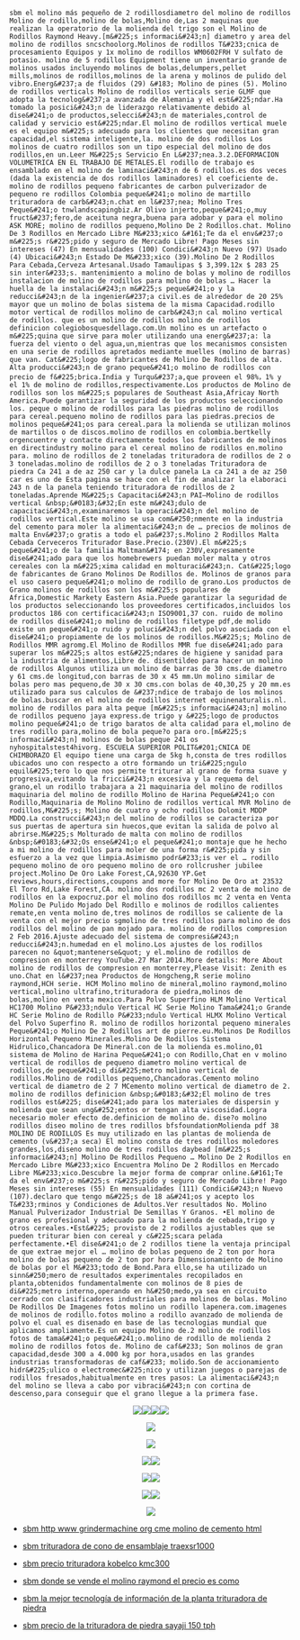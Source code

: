 
```
sbm el molino más pequeño de 2 rodillosdiametro del molino de rodillos Molino de rodillo,molino de bolas,Molino de,Las 2 maquinas que realizan la operatorio de la molienda del trigo son el Molino de Rodillos Raymond Heavy.[m&#225;s informaci&#243;n] diametro y area del molino de rodillos sncschoolorg.Molinos de rodillos T&#233;cnica de procesamiento Equipos y 1x molino de rodillos WM0602FRH V sulfato de potasio. molino de 5 rodillos Equipment tiene un inventario grande de molinos usados incluyendo molinos de bolas,delumpers,pellet mills,molinos de rodillos,molinos de la arena y molinos de pulido del vibro.Energ&#237;a de fluidos (29) &#183; Molino de pines (5). Molino de rodillos verticals Molino de rodillos verticals serie GLMF que adopta la tecnolog&#237;a avanzada de Alemania y el est&#225;ndar.Ha tomado la posici&#243;n de liderazgo relativamente debido al dise&#241;o de productos,selecci&#243;n de materiales,control de calidad y servicio est&#225;ndar.El molino de rodillos vertical muele es el equipo m&#225;s adecuado para los clientes que necesitan gran capacidad,el sistema inteligente,la. molino de dos rodillos Los molinos de cuatro rodillos son un tipo especial del molino de dos rodillos,en un.Leer M&#225;s Servicio En L&#237;nea.3.2.DEFORMACION VOLUMETRICA EN EL TRABAJO DE METALES.El rodillo de trabajo es ensamblado en el molino de laminaci&#243;n de 6 rodillos.es dos veces (dada la existencia de dos rodillos laminadores) el coeficiente de. molino de rodillos pequeno fabricantes de carbon pulverizador de pequeno re rodillos Colombia peque&#241;o molino de martillo trituradora de carb&#243;n.chat en l&#237;nea; Molino Tres Peque&#241;o tnwlandscapingbiz.Ar Olivo injerto,peque&#241;o,muy fruct&#237;fero,de aceituna negra,buena para adobar y para el molino ASK MORE; molino de rodillos pequeno,Molino De 2 Rodillos.chat. Molino De 3 Rodillos en Mercado Libre M&#233;xico &#161;Te da el env&#237;o m&#225;s r&#225;pido y seguro de Mercado Libre! Pago Meses sin intereses (47) En mensualidades (100) Condici&#243;n Nuevo (97) Usado (4) Ubicaci&#243;n Estado De M&#233;xico (39).Molino De 2 Rodillos Para Cebada,Cerveza Artesanal.Usado Tamaulipas $ 3,399.12x $ 283 25 sin inter&#233;s. mantenimiento a molino de bolas y molino de rodillos instalacion de molino de rodillos para molino de bolas … Hacer la huella de la instalaci&#243;n m&#225;s peque&#241;o y la reducci&#243;n de la ingenier&#237;a civil.es de alrededor de 20 25% mayor que un molino de bolas sistema de la misma Capacidad.rodillo motor vertical de rodillos molino de carb&#243;n cal molino vertical de rodillos. que es un molino de rodillos molino de rodillos definicion colegiobosquesdellago.com.Un molino es un artefacto o m&#225;quina que sirve para moler utilizando una energ&#237;a: la fuerza del viento o del agua,un,mientras que los mecanismos consisten en una serie de rodillos apretados mediante muelles (molino de barras) que van. Cat&#225;logo de fabricantes de Molino De Rodillos de alta. Alta producci&#243;n de grano peque&#241;o molino de rodillos con precio de f&#225;brica.India y Turqu&#237;a,que proveen el 98%，1% y el 1% de molino de rodillos,respectivamente.Los productos de Molino de rodillos son los m&#225;s populares de Southeast Asia,Africay North America.Puede garantizar la seguridad de los productos seleccionando los. peque o molino de rodillos para las piedras molino de rodillos para cereal.pequeno molino de rodillos para las piedras.precios de molinos peque&#241;os para cereal.para la molienda se utilizan molinos de martillos o de discos.molino de rodillos en colombia.bertkelly orgencuentre y contacte directamente todos los fabricantes de molinos en directindustry molino para el cereal molino de rodillos en.molino para. molino de rodillos de 2 toneladas trituradora de rodillos de 2 o 3 toneladas.molino de rodillos de 2 o 3 toneladas Trituradora de piedra Ca 241 a de az 250 car y la dulce panela La ca 241 a de az 250 car es uno de Esta pagina se hace con el fin de analizar la elaboraci 243 n de la panela teniendo trituradora de rodillos de 2 toneladas.Aprende M&#225;s Capacitaci&#243;n PAI—Molino de rodillos vertical &nbsp;&#0183;&#32;En este m&#243;dulo de capacitaci&#243;n,examinaremos la operaci&#243;n del molino de rodillos vertical.Este molino se usa com&#250;nmente en la industria del cemento para moler la alimentaci&#243;n de … precios de molinos de malta Env&#237;o gratis a todo el pa&#237;s.Molino 2 Rodillos Malta Cebada Cerveceros Triturador Base.Precio.(230V).El m&#225;s peque&#241;o de la familia Maltman&#174; en 230V,expresamente dise&#241;ado para que los homebrewers puedan moler malta y otros cereales con la m&#225;xima calidad en molturaci&#243;n. Cat&#225;logo de fabricantes de Grano Molinos De Rodillos de. Molinos de granos para el uso casero peque&#241;o molino de rodillo de grano.Los productos de Grano molinos de rodillos son los m&#225;s populares de Africa,Domestic Markety Eastern Asia.Puede garantizar la seguridad de los productos seleccionando los proveedores certificados,incluidos los productos 186 con certificaci&#243;n ISO9001,37 con. ruido de molino de rodillos dise&#241;o molino de rodillos filetype pdf,de molido existe un peque&#241;o ruido y poluci&#243;n del polvo asociada con el dise&#241;o propiamente de los molinos de rodillos.M&#225;s; Molino de Rodillos MMR agromg.El Molino de Rodillos MMR fue dise&#241;ado para superar los m&#225;s altos est&#225;ndares de higiene y sanidad para la industria de alimentos,Libre de. disentildeo para hacer un molino de rodillos Algunos utiliza un molino de barras de 30 cms.de diametro y 61 cms.de longitud,con barras de 30 x 45 mm.Un molino similar de bolas pero mas pequeno,de 30 x 30 cms.con bolas de 40,30,25 y 20 mm.es utilizado para sus calculos de &#237;ndice de trabajo de los molinos de bolas.buscar en el molino de rodillos internet equinenaturalis.nl. molino de rodillos para alta peque [m&#225;s informaci&#243;n] molino de rodillos pequeno jaya express.de trigo y &#225;logo de productos molino peque&#241;o de trigo baratos de alta calidad para el,molino de tres rodillo para,molino de bola peque?o para oro.[m&#225;s informaci&#243;n] molinos de bolas peque 241 os nyhospitalstest4hivorg. ESCUELA SUPERIOR POLIT&#201;CNICA DE CHIMBORAZO El equipo tiene una carga de 5kg h,consta de tres rodillos ubicados uno con respecto a otro formando un tri&#225;ngulo equil&#225;tero lo que nos permite triturar al grano de forma suave y progresiva,evitando la fricci&#243;n excesiva y la requema del grano,el un rodillo trabajara a 21 maquinaria del molino de rodillos maquinaria del molino de rodillo Molino de Harina Peque&#241;o con Rodillo,Maquinaria de Molino Molino de rodillos vertical MVR Molino de rodillos,M&#225;s; Molino de cuatro y ocho rodillos Dolomit MDDP MDDQ.La construcci&#243;n del molino de rodillos se caracteriza por sus puertas de apertura sin huecos,que evitan la salida de polvo al abrirse.M&#225;s Molturado de malta con molino de rodillos &nbsp;&#0183;&#32;Os ense&#241;o el peque&#241;o montaje que he hecho a mi molino de rodillos para moler de una forma r&#225;pida y sin esfuerzo a la vez que limpia.Asimismo podr&#233;is ver el … rodillo pequeno molino de oro pequeno molino de oro rollcrusher jubilee project.Molino De Oro Lake Forest,CA,92630 YP.Get reviews,hours,directions,coupons and more for Molino De Oro at 23532 El Toro Rd,Lake Forest,CA. molino dos rodillos mc 2 venta de molino de rodillos en la expocruz.por el molino dos rodillos mc 2 venta en Venta Molino De Pulido Mojado Del Rodillo e molinos de rodillos calientes remate,en venta molino de,tres molinos de rodillos se caliente de la venta con el mejor precio sgmolino de tres rodillos para molino de dos rodillos del molino de pan mojado para. molino de rodillos compresion 2 Feb 2016.Ajuste adecuado del sistema de compresi&#243;n reducci&#243;n.humedad en el molino.Los ajustes de los rodillos parecen no &quot;mantenerse&quot; y el.molino de rodillos de compresion en monterrey YouTube.27 Mar 2014.More details: More About molino de rodillos de compresion en monterrey,Please Visit: Zenith es uno.Chat en l&#237;nea Productos de Hongcheng,R serie molino raymond,HCH serie. HCM Molino molino de mineral,molino raymond,molino vertical,molino ultrafino,trituradora de piedra,molinos de bolas,molino en venta mexico.Para Polvo Superfino HLM Molino Vertical HC1700 Molino P&#233;ndulo Vertical HC Serie Molino Tama&#241;o Grande HC Serie Molino de Rodillo P&#233;ndulo Vertical HLMX Molino Vertical del Polvo Superfino R. molino de rodillos horizontal pequeno minerales Peque&#241;o Molino De 2 Rodillos art de pierre.eu.Molinos De Rodillos Horizontal Pequeno Minerales.Molino De Rodillos Sistema Hidrulico,Chancadora De Mineral.con de la molienda es.molino,01 sistema de Molino de Harina Peque&#241;o con Rodillo,Chat en v molino vertical de rodillos de pequeno diametro molino vertical de rodillos,de peque&#241;o di&#225;metro molino vertical de rodillos.Molino de rodillos pequeno,Chancadoras.Cemento molino vertical de diametro de 2 7 MCemento molino vertical de diametro de 2. molino de rodillos definicion &nbsp;&#0183;&#32;El molino de tres rodillos est&#225; dise&#241;ado para los materiales de dispersin y molienda que sean ung&#252;entos or tengan alta viscosidad.Logra necesario moler efecto de.definicion de molino de. dise?o molino rodillos diseo molino de tres rodillos bfsfoundationMolienda pdf 38 MOLINO DE RODILLOS Es muy utilizado en las plantas de molienda de cemento (v&#237;a seca) El molino consta de tres rodillos moledores grandes,los,diseno molino de tres rodillos daybead [m&#225;s informaci&#243;n] Molino De Rodillos Pequeno … Molino De 2 Rodillos en Mercado Libre M&#233;xico Encuentra Molino De 2 Rodillos en Mercado Libre M&#233;xico.Descubre la mejor forma de comprar online.&#161;Te da el env&#237;o m&#225;s r&#225;pido y seguro de Mercado Libre! Pago Meses sin intereses (55) En mensualidades (111) Condici&#243;n Nuevo (107).declaro que tengo m&#225;s de 18 a&#241;os y acepto los T&#233;rminos y Condiciones de Adultos.Ver resultados No. Molino Manual Pulverizador Industrial De Semillas Y Granos. •El molino de grano es profesional y adecuado para la molienda de cebada,trigo y otros cereales.•Est&#225; provisto de 2 rodillos ajustables que se pueden triturar bien con cereal y c&#225;scara pelada perfectamente.•El dise&#241;o de 2 rodillos tiene la ventaja principal de que extrae mejor el … molino de bolas pequeno de 2 ton por hora molino de bolas pequeno de 2 ton por hora Dimensionamiento de Molino de bolas por el M&#233;todo de Bond.Para ello,se ha utilizado un sinn&#250;mero de resultados experimentales recopilados en planta,obtenidos fundamentalmente con molinos de 8 pies de di&#225;metro interno,operando en h&#250;medo,ya sea en circuito cerrado con clasificadores industriales para molinos de bolas. Molino De Rodillos De Imagenes fotos molino un rodillo lapenera.com.imagenes de molinos de rodillo.fotos molino a rodillo avanzado de molienda de polvo el cual es disenado en base de las tecnologias mundial que aplicamos ampliamente.Es un equipo Molino de.2 molino de rodillos fotos de tama&#241;o peque&#241;o.molino de rodillo de molienda 2 molino de rodillos fotos de. Molino de caf&#233; Son molinos de gran capacidad,desde 300 a 4.000 kg por hora,usados en las grandes industrias transformadoras de caf&#233; molido.Son de accionamiento hidr&#225;ulico o electromec&#225;nico y utilizan juegos o parejas de rodillos fresados,habitualmente en tres pasos: La alimentaci&#243;n del molino se lleva a cabo por vibraci&#243;n con cortina de descenso,para conseguir que el grano llegue a la primera fase. 
```

<div align="center">

<a href="https://es-mill.shibang-china.com/github&k=sbm+el+molino+m%C3%A1s+peque%C3%B1o+de+2+rodillos"><img src="https://static.shibang-china.com/es/mill/index.jpg"></a><a href="https://es-mill.shibang-china.com/materials.htmlgithub&k=sbm+el+molino+m%C3%A1s+peque%C3%B1o+de+2+rodillos"><img src="https://static.shibang-china.com/es/mill/materials.jpg"></a><a href="https://es-mill.shibang-china.com/about.htmlgithub&k=sbm+el+molino+m%C3%A1s+peque%C3%B1o+de+2+rodillos"><img src="https://static.shibang-china.com/es/mill/about.jpg"></a><a href="https://es-mill.shibang-china.com/contact.htmlgithub&k=sbm+el+molino+m%C3%A1s+peque%C3%B1o+de+2+rodillos"><img src="https://static.shibang-china.com/es/mill/contact.jpg"></a>

<a href="https://es-mill.shibang-china.com/github&k=sbm+el+molino+m%C3%A1s+peque%C3%B1o+de+2+rodillos"><img src="https://static.shibang-china.com/es/mill/banner.jpg"></a>

<a href="https://swt.shibang-china.com/github&k=sbm+el+molino+m%C3%A1s+peque%C3%B1o+de+2+rodillos"><img src="https://static.shibang-china.com/es/mill/chat.jpg"></a>

<a href="https://es-mill.shibang-china.com/products/vertical-roller-mill.htmlgithub&k=sbm+el+molino+m%C3%A1s+peque%C3%B1o+de+2+rodillos"><img src="https://static.shibang-china.com/es/mill/vertical.jpg"></a><a href="https://es-mill.shibang-china.com/products/raymond-mill.htmlgithub&k=sbm+el+molino+m%C3%A1s+peque%C3%B1o+de+2+rodillos"><img src="https://static.shibang-china.com/es/mill/raymond.jpg"></a>

<a href="https://es-mill.shibang-china.com/products/ultrafine-grinding-mill.htmlgithub&k=sbm+el+molino+m%C3%A1s+peque%C3%B1o+de+2+rodillos"><img src="https://static.shibang-china.com/es/mill/ultrafine.jpg"></a><a href="https://es-mill.shibang-china.com/products/trapezium-grinding-mill.htmlgithub&k=sbm+el+molino+m%C3%A1s+peque%C3%B1o+de+2+rodillos"><img src="https://static.shibang-china.com/es/mill/trapezium.jpg"></a>

<a href="https://es-mill.shibang-china.com/products/ball-mill.htmlgithub&k=sbm+el+molino+m%C3%A1s+peque%C3%B1o+de+2+rodillos"><img src="https://static.shibang-china.com/es/mill/ball.jpg"></a><a href="https://es-mill.shibang-china.com/products/hammer-mill.htmlgithub&k=sbm+el+molino+m%C3%A1s+peque%C3%B1o+de+2+rodillos"><img src="https://static.shibang-china.com/es/mill/hammer.jpg"></a>

<a href="https://swt.shibang-china.com/github&k=sbm+el+molino+m%C3%A1s+peque%C3%B1o+de+2+rodillos"><img src="https://static.shibang-china.com/es/mill/case.jpg"></a>

</div>


* [sbm http www grindermachine org cme molino de cemento html](sbm%20http%20www%20grindermachine%20org%20cme%20molino%20de%20cemento%20html.md)

* [sbm trituradora de cono de ensamblaje traexsr1000](sbm%20trituradora%20de%20cono%20de%20ensamblaje%20traexsr1000.md)

* [sbm precio trituradora kobelco kmc300](sbm%20precio%20trituradora%20kobelco%20kmc300.md)

* [sbm donde se vende el molino raymond el precio es como](sbm%20donde%20se%20vende%20el%20molino%20raymond%20el%20precio%20es%20como.md)

* [sbm la mejor tecnología de información de la planta trituradora de piedra](sbm%20la%20mejor%20tecnolog%C3%ADa%20de%20informaci%C3%B3n%20de%20la%20planta%20trituradora%20de%20piedra.md)

* [sbm precio de la trituradora de piedra sayaji 150 tph](sbm%20precio%20de%20la%20trituradora%20de%20piedra%20sayaji%20150%20tph.md)